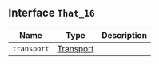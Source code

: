 ## Interface `That_16`

| Name | Type | Description |
| - | - | - |
| `transport` | [Transport](./Transport.md) | &nbsp; |
